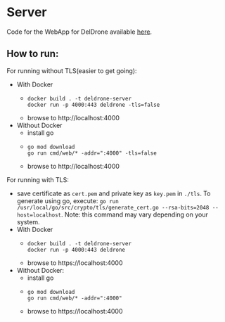 # Server
Code for the WebApp for DelDrone available [here](https://deldrone.iamadarshk.com).

## How to run:
For running without TLS(easier to get going):
-   With Docker
    -   ```
        docker build . -t deldrone-server
        docker run -p 4000:443 deldrone -tls=false
        ```
    -   browse to http://localhost:4000
-   Without Docker
    -   install go
    -   ```
        go mod download
        go run cmd/web/* -addr=":4000" -tls=false
        ```
    -   browse to http://localhost:4000

For running with TLS:
-   save certificate as `cert.pem` and private key as `key.pem` in `./tls`. To generate 
    using go, execute: `go run /usr/local/go/src/crypto/tls/generate_cert.go --rsa-bits=2048 --host=localhost`. Note: this command may vary depending on your   system.
-   With Docker
    -   ```
        docker build . -t deldrone-server
        docker run -p 4000:443 deldrone
        ```
    - browse to https://localhost:4000
-   Without Docker:
    -   install go
    -   ```
        go mod download
        go run cmd/web/* -addr=":4000"
        ```
    - browse to https://localhost:4000
